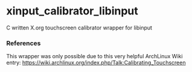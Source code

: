 # xinput_calibrator_libinput

C written X.org touchscreen calibrator wrapper for libinput

### References

This wrapper was only possible due to this very helpful ArchLinux Wiki entry: https://wiki.archlinux.org/index.php/Talk:Calibrating_Touchscreen
